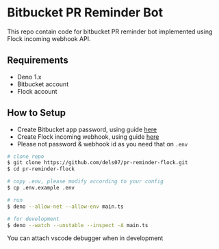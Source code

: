 # Bitbucket PR Reminder Bot

This repo contain code for bitbucket PR reminder bot implemented using Flock
incoming webhook API.

## Requirements

- Deno 1.x
- Bitbucket account
- Flock account

## How to Setup

- Create Bitbucket app password, using guide
  [here](https://support.atlassian.com/bitbucket-cloud/docs/app-passwords)
- Create Flock incoming webhook, using guide
  [here](https://docs.flock.com/display/flockos/Create+An+Incoming+Webhook)
- Please not password & webhook id as you need that on `.env`

```bash
# clone repo
$ git clone https://github.com/dels07/pr-reminder-flock.git
$ cd pr-reminder-flock

# copy .env, please modify according to your config
$ cp .env.example .env

# run
$ deno --allow-net --allow-env main.ts

# for development
$ deno --watch --unstable --inspect -A main.ts
```

You can attach vscode debugger when in development
